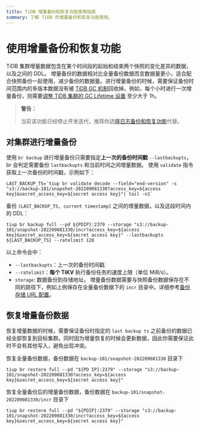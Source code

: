 ```yaml
---
title: TiDB 增量备份和恢复功能使用指南
summary: 了解 TiDB 的增量备份和恢复功能使用。
---
```


# 使用增量备份和恢复功能

TiDB 集群增量数据包含在某个时间段的起始和结束两个快照的变化差异的数据，以及之间的 DDL。 增量备份的数据相对比全量备份数据而言数据量更小，适合配合快照备份一起使用，减少备份的数据量。进行增量备份的时候，需要保证备份时间范围内的多版本数据没有被 [TiDB GC 机制](/garbage-collection-overview.md)回收掉。例如，每个小时进行一次增量备份，则需要[调整 TiDB 集群的 GC Lifetime 设置](/system-variables.md#tidb_gc_life_time-从-v50-版本开始引入) 至少大于 1h。

> **警告：**
>
> 当前该功能已经停止开发迭代，推荐你选[择日志备份和恢复功能](/br-refactor/br-use-guide/br-pitr-guide.md)代替。

## 对集群进行增量备份

使用 `br backup` 进行增量备份只需要指定**上一次的备份时间戳** `--lastbackupts`，br 会判定需要备份 `lastbackupts` 和当前时间之间增量数据。 使用 `validate` 指令获取上一次备份的时间戳，示例如下：

```shell
LAST_BACKUP_TS=`tiup br validate decode --field="end-version" -s "s3://backup-101/snapshot-202209081330?access_key=${access key}&secret_access_key=${secret access key}"| tail -n1`
```

备份 `(LAST_BACKUP_TS, current timestamp]` 之间的增量数据，以及这段时间内的 DDL：

```shell
tiup br backup full --pd ${PDIP}:2379 --storage "s3://backup-101/snapshot-202209081330/incr?access_key=${access key}&secret_access_key=${secret access key}" --lastbackupts ${LAST_BACKUP_TS} --ratelimit 128 
```

以上命令会中：

- `--lastbackupts`：上一次的备份时间戳.
- `--ratelimit`：**每个 TiKV** 执行备份任务的速度上限（单位 MiB/s）。
- `storage`: 数据备份到存储地址。 增量备份数据需要与快照备份数据保存在不同的路径下，例如上例保存在全量备份数据下的 `incr` 目录中。详细参考[备份存储 URL 配置](/br-refactor/backup-and-restore-storages.md#url-格式)。

## 恢复增量备份数据

恢复增量数据的时候，需要保证备份时指定的 `last backup ts` 之前备份的数据已经全部恢复到目标集群。同时因为增量恢复的时候会更新数据，因此你需要保证此时不会有其他写入，避免出现冲突。

恢复全量备份数据，备份数据在 `backup-101/snapshot-202209081330` 目录下

```shell
tiup br restore full --pd "${PD IP}:2379" --storage "s3://backup-101/snapshot-202209081330?access_key=${access key}&secret_access_key=${secret access key}"
```

恢复全量备份后的增量备份数据，备份数据在 `backup-101/snapshot-202209081330/incr` 目录下

```shell
tiup br restore full --pd "${PDIP}:2379" --storage "s3://backup-101/snapshot-202209081330/incr?access_key=${access key}&secret_access_key=${secret access key}"
```
